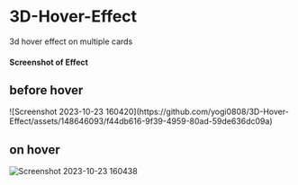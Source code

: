 # 3D-Hover-Effect
3d hover effect on multiple cards

<h4>Screenshot of Effect</h4>

<h2>before hover</h2>
![Screenshot 2023-10-23 160420](https://github.com/yogi0808/3D-Hover-Effect/assets/148646093/f44db616-9f39-4959-80ad-59de636dc09a)

<h2>on hover</h2>

![Screenshot 2023-10-23 160438](https://github.com/yogi0808/3D-Hover-Effect/assets/148646093/55bf700b-92c5-45bb-be61-483e19a0a611)
